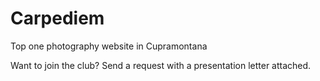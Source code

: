 # Carpediem 

Top one photography website in Cupramontana

Want to join the club? Send a request with a presentation letter attached.

